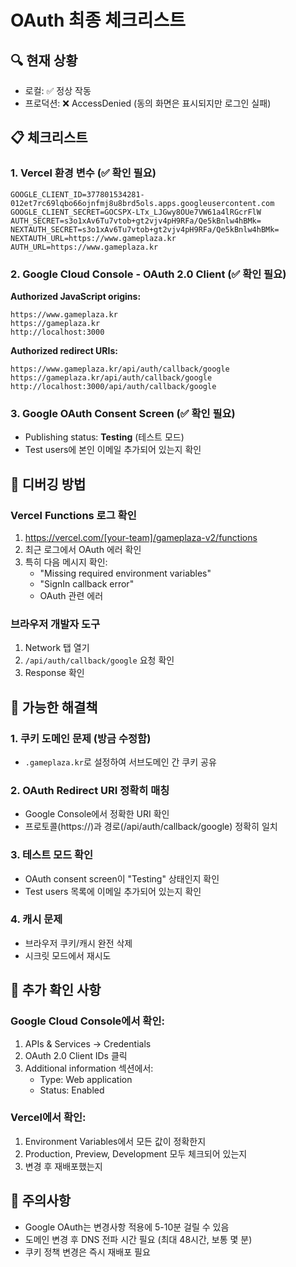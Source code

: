 # OAuth 최종 체크리스트

## 🔍 현재 상황
- 로컬: ✅ 정상 작동
- 프로덕션: ❌ AccessDenied (동의 화면은 표시되지만 로그인 실패)

## 📋 체크리스트

### 1. Vercel 환경 변수 (✅ 확인 필요)
```
GOOGLE_CLIENT_ID=377801534281-012et7rc69lqbo66ojnfmj8u8brd5ols.apps.googleusercontent.com
GOOGLE_CLIENT_SECRET=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
AUTH_SECRET=s3o1xAv6Tu7vtob+gt2vjv4pH9RFa/Qe5kBnlw4hBMk=
NEXTAUTH_SECRET=s3o1xAv6Tu7vtob+gt2vjv4pH9RFa/Qe5kBnlw4hBMk=
NEXTAUTH_URL=https://www.gameplaza.kr
AUTH_URL=https://www.gameplaza.kr
```

### 2. Google Cloud Console - OAuth 2.0 Client (✅ 확인 필요)

**Authorized JavaScript origins:**
```
https://www.gameplaza.kr
https://gameplaza.kr
http://localhost:3000
```

**Authorized redirect URIs:**
```
https://www.gameplaza.kr/api/auth/callback/google
https://gameplaza.kr/api/auth/callback/google
http://localhost:3000/api/auth/callback/google
```

### 3. Google OAuth Consent Screen (✅ 확인 필요)
- Publishing status: **Testing** (테스트 모드)
- Test users에 본인 이메일 추가되어 있는지 확인

## 🐛 디버깅 방법

### Vercel Functions 로그 확인
1. https://vercel.com/[your-team]/gameplaza-v2/functions
2. 최근 로그에서 OAuth 에러 확인
3. 특히 다음 메시지 확인:
   - "Missing required environment variables"
   - "SignIn callback error"
   - OAuth 관련 에러

### 브라우저 개발자 도구
1. Network 탭 열기
2. `/api/auth/callback/google` 요청 확인
3. Response 확인

## 🔧 가능한 해결책

### 1. 쿠키 도메인 문제 (방금 수정함)
- `.gameplaza.kr`로 설정하여 서브도메인 간 쿠키 공유

### 2. OAuth Redirect URI 정확히 매칭
- Google Console에서 정확한 URI 확인
- 프로토콜(https://)과 경로(/api/auth/callback/google) 정확히 일치

### 3. 테스트 모드 확인
- OAuth consent screen이 "Testing" 상태인지 확인
- Test users 목록에 이메일 추가되어 있는지 확인

### 4. 캐시 문제
- 브라우저 쿠키/캐시 완전 삭제
- 시크릿 모드에서 재시도

## 📝 추가 확인 사항

### Google Cloud Console에서 확인:
1. APIs & Services → Credentials
2. OAuth 2.0 Client IDs 클릭
3. Additional information 섹션에서:
   - Type: Web application
   - Status: Enabled

### Vercel에서 확인:
1. Environment Variables에서 모든 값이 정확한지
2. Production, Preview, Development 모두 체크되어 있는지
3. 변경 후 재배포했는지

## 🚨 주의사항
- Google OAuth는 변경사항 적용에 5-10분 걸릴 수 있음
- 도메인 변경 후 DNS 전파 시간 필요 (최대 48시간, 보통 몇 분)
- 쿠키 정책 변경은 즉시 재배포 필요